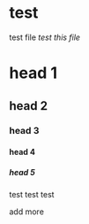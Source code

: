 # test
test file
*test this file*

# head 1

## head 2
  
### head 3

#### head 4

##### head 5

test test test

add more